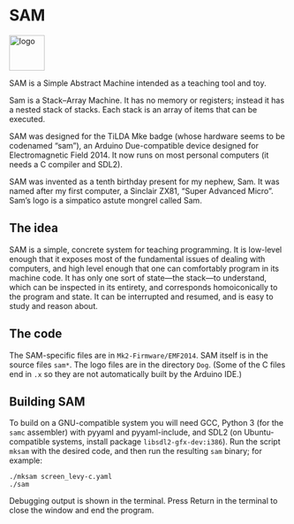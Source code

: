 # SAM

<img src="EMF2014/Dog/noun_Dog_79221.svg" width=64 alt="logo">

SAM is a Simple Abstract Machine intended as a teaching tool and toy.

Sam is a Stack–Array Machine. It has no memory or registers; instead it has
a nested stack of stacks. Each stack is an array of items that can be
executed.

SAM was designed for the TiLDA Mke badge (whose hardware seems to be
codenamed “sam”), an Arduino Due-compatible device designed for
Electromagnetic Field 2014. It now runs on most personal computers (it needs a C compiler and SDL2).

SAM was invented as a tenth birthday present for my nephew, Sam. It was
named after my first computer, a Sinclair ZX81, “Super Advanced Micro”.
Sam’s logo is a simpatico astute mongrel called Sam.


## The idea

SAM is a simple, concrete system for teaching programming. It is low-level enough that it exposes most of the fundamental issues of dealing with computers, and high level enough that one can comfortably program in its machine code. It has only one sort of state—the stack—to understand, which can be inspected in its entirety, and corresponds homoiconically to the program and state. It can be interrupted and resumed, and is easy to study and reason about.


## The code

The SAM-specific files are in `Mk2-Firmware/EMF2014`. SAM itself is in the
source files `sam*`. The logo files are in the directory `Dog`. (Some of the
C files end in `.x` so they are not automatically built by the Arduino IDE.)


## Building SAM

To build on a GNU-compatible system you will need GCC, Python 3 (for the
`samc` assembler) with pyyaml and pyyaml-include, and SDL2 (on
Ubuntu-compatible systems, install package `libsdl2-gfx-dev:i386`). Run the
script `mksam` with the desired code, and then run the resulting `sam`
binary; for example:

```
./mksam screen_levy-c.yaml
./sam
```

Debugging output is shown in the terminal. Press Return in the terminal to
close the window and end the program.

<!--  LocalWords:  homoiconically
 -->
